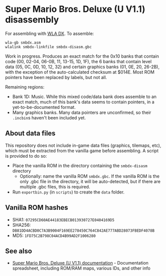 # Super Mario Bros. Deluxe (U V1.1) disassembly

For assembling with [WLA DX](https://github.com/vhelin/wla-dx). To assemble:
```
wla-gb smbdx.asm
wlalink smbdx-linkfile smbdx-disasm.gbc
```

Work in progress. Produces an exact match for the 0x10 banks that contain code (00, 02-04, 06-0B, 11, 13-15, 1D, 1F), the 6 banks that contain level data (05, 0C, 0D, 10, 12, 32) and certain graphics banks (01, 0E, 20, 26-2B), with the exception of the auto-calculated checksum at $014E. Most ROM pointers have been replaced by labels, but not all.

Remaining regions:
- Bank 1D: Music. While this mixed code/data bank does assemble to an exact match, much of this bank's data seems to contain pointers, in a yet-to-be-documented format.
- Many graphics banks. Many data pointers are unconfirmed, so their `.incbin`s haven't been included yet.

## About data files
This repository does not include in-game data files (graphics, tilemaps, etc), which must be extracted from the vanilla game before assembling. A script is provided to do so:
- Place the vanilla ROM in the directory containing the `smbdx-disasm` directory
    - Optionally: name the vanilla ROM `smbdx.gbc`. If the vanilla ROM is the only .gbc file in the directory, it will be auto-detected, but if there are multiple .gbc files, this is required.
- Run `exportbin.py` (in `scripts`) to create the `data` folder.

## Vanilla ROM hashes
- SHA1: `07295CD60AE44183EBECB013930727E0404169D5`
- SHA256: `DB81DD4ACBD0C7A3B9004F169EE278450C764C842AE777ABD28073FBEDF4078B`
- MD5: `1FD75C2B798C04ACD4B99AD2F1006280`

## See also
- [Super Mario Bros. Deluxe (U V1.1) documentation](https://docs.google.com/spreadsheets/d/19fShYqArSSwr_LNUHhCVjaquUkKdN37tw3Fd13LUB5c/) - Documentation spreadsheet, including ROM/RAM maps, various IDs, and other info
